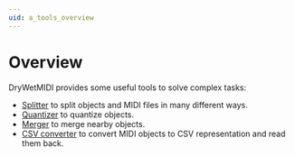 ```yaml
---
uid: a_tools_overview
---
```


# Overview

DryWetMIDI provides some useful tools to solve complex tasks:

* [Splitter](xref:a_splitter) to split objects and MIDI files in many different ways.
* [Quantizer](xref:a_quantizer) to quantize objects.
* [Merger](xref:a_merger) to merge nearby objects.
* [CSV converter](xref:Melanchall.DryWetMidi.Tools.CsvConverter) to convert MIDI objects to CSV representation and read them back.